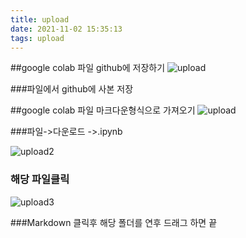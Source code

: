 ```yaml
---
title: upload
date: 2021-11-02 15:35:13
tags: upload
---
```


##google colab 파일 github에 저장하기
![upload](/img/upload.PNG)

###파일에서 github에 사본 저장

##google colab 파일 마크다운형식으로 가져오기
![upload](/img/upload.PNG)

###파일->다운로드 ->.ipynb

![upload2](/img/upload2.PNG)

### 해당 파일클릭

![upload3](/img/upload3.PNG)

###Markdown 클릭후 해당 폴더를 연후 드래그 하면 끝